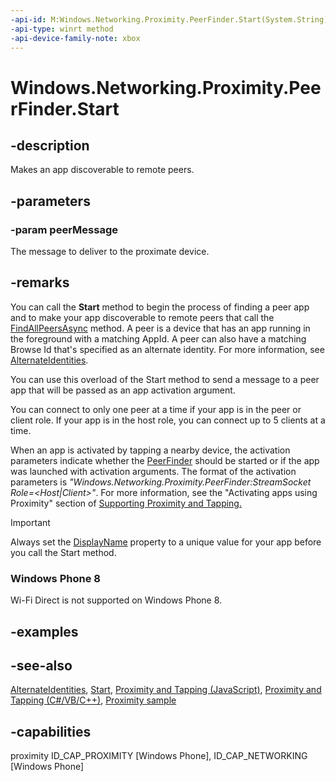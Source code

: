 ```yaml
---
-api-id: M:Windows.Networking.Proximity.PeerFinder.Start(System.String)
-api-type: winrt method
-api-device-family-note: xbox
---
```


<!-- Method syntax
public void Start(System.String peerMessage)
-->

# Windows.Networking.Proximity.PeerFinder.Start

## -description
Makes an app discoverable to remote peers.

## -parameters
### -param peerMessage
The message to deliver to the proximate device.

## -remarks
You can call the **Start** method to begin the process of finding a peer app and to make your app discoverable to remote peers that call the [FindAllPeersAsync](peerfinder_findallpeersasync_830195586.md) method. A peer is a device that has an app running in the foreground with a matching AppId. A peer can also have a matching Browse Id that's specified as an alternate identity. For more information, see [AlternateIdentities](peerfinder_alternateidentities.md).

You can use this overload of the Start method to send a message to a peer app that will be passed as an app activation argument.

You can connect to only one peer at a time if your app is in the peer or client role. If your app is in the host role, you can connect up to 5 clients at a time.

When an app is activated by tapping a nearby device, the activation parameters indicate whether the [PeerFinder](peerfinder.md) should be started or if the app was launched with activation arguments. The format of the activation parameters is *"Windows.Networking.Proximity.PeerFinder:StreamSocket Role=&lt;Host|Client&gt;"*. For more information, see the "Activating apps using Proximity" section of [Supporting Proximity and Tapping.](https://docs.microsoft.com/previous-versions/windows/apps/hh465229(v=win.10))



> [!IMPORTANT]
> Always set the [DisplayName](peerfinder_displayname.md) property to a unique value for your app before you call the Start method.

### Windows Phone 8

Wi-Fi Direct is not supported on Windows Phone 8. 

## -examples

## -see-also
[AlternateIdentities](peerfinder_alternateidentities.md), [Start](peerfinder_start_1587696324.md), [Proximity and Tapping (JavaScript)](https://docs.microsoft.com/previous-versions/windows/apps/hh465229(v=win.10)), [Proximity and Tapping (C#/VB/C++)](https://docs.microsoft.com/previous-versions/windows/apps/hh465221(v=win.10)), [Proximity sample](https://github.com/microsoftarchive/msdn-code-gallery-microsoft/tree/master/Official%20Windows%20Platform%20Sample/Proximity%20sample)

## -capabilities
proximity
ID_CAP_PROXIMITY [Windows Phone], ID_CAP_NETWORKING [Windows Phone]
